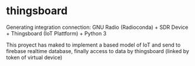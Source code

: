 # thingsboard
Generating integration connection:  GNU Radio (Radioconda) + SDR Device + Thingsboard (IoT Plattform) + Python 3

This proyect has maked to implement a based model of IoT and send to firebase realtime database, finally access to data by thingsboard (linked by token of virtual device)
